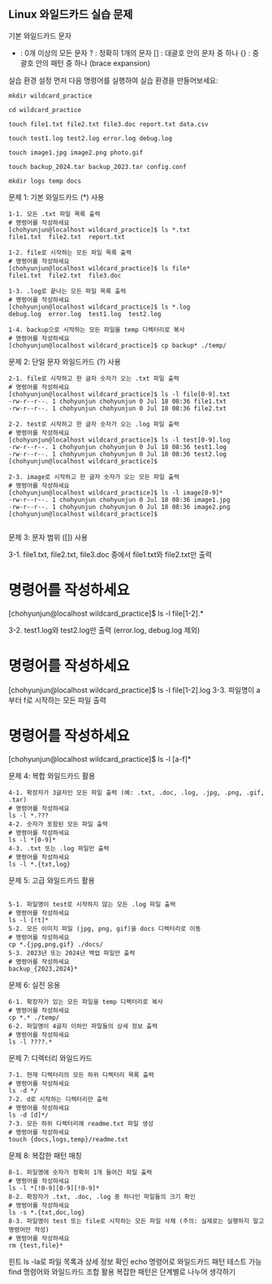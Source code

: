 ## Linux 와일드카드 실습 문제
기본 와일드카드 문자
* : 0개 이상의 모든 문자
? : 정확히 1개의 문자
[] : 대괄호 안의 문자 중 하나
{} : 중괄호 안의 패턴 중 하나 (brace expansion)


실습 환경 설정
먼저 다음 명령어를 실행하여 실습 환경을 만들어보세요:
```
mkdir wildcard_practice

cd wildcard_practice

touch file1.txt file2.txt file3.doc report.txt data.csv

touch test1.log test2.log error.log debug.log

touch image1.jpg image2.png photo.gif

touch backup_2024.tar backup_2023.tar config.conf

mkdir logs temp docs
```

문제 1: 기본 와일드카드 (*) 사용
```
1-1. 모든 .txt 파일 목록 출력
# 명령어를 작성하세요
[chohyunjun@localhost wildcard_practice]$ ls *.txt
file1.txt  file2.txt  report.txt

1-2. file로 시작하는 모든 파일 목록 출력
# 명령어를 작성하세요
[chohyunjun@localhost wildcard_practice]$ ls file*
file1.txt  file2.txt  file3.doc

1-3. .log로 끝나는 모든 파일 목록 출력
# 명령어를 작성하세요
[chohyunjun@localhost wildcard_practice]$ ls *.log
debug.log  error.log  test1.log  test2.log

1-4. backup으로 시작하는 모든 파일을 temp 디렉터리로 복사
# 명령어를 작성하세요
[chohyunjun@localhost wildcard_practice]$ cp backup* ./temp/

```

문제 2: 단일 문자 와일드카드 (?) 사용
```
2-1. file로 시작하고 한 글자 숫자가 오는 .txt 파일 출력
# 명령어를 작성하세요
[chohyunjun@localhost wildcard_practice]$ ls -l file[0-9].txt
-rw-r--r--. 1 chohyunjun chohyunjun 0 Jul 18 08:36 file1.txt
-rw-r--r--. 1 chohyunjun chohyunjun 0 Jul 18 08:36 file2.txt

2-2. test로 시작하고 한 글자 숫자가 오는 .log 파일 출력
# 명령어를 작성하세요
[chohyunjun@localhost wildcard_practice]$ ls -l test[0-9].log
-rw-r--r--. 1 chohyunjun chohyunjun 0 Jul 18 08:36 test1.log
-rw-r--r--. 1 chohyunjun chohyunjun 0 Jul 18 08:36 test2.log
[chohyunjun@localhost wildcard_practice]$ 

2-3. image로 시작하고 한 글자 숫자가 오는 모든 파일 출력
# 명령어를 작성하세요
[chohyunjun@localhost wildcard_practice]$ ls -l image[0-9]*
-rw-r--r--. 1 chohyunjun chohyunjun 0 Jul 18 08:36 image1.jpg
-rw-r--r--. 1 chohyunjun chohyunjun 0 Jul 18 08:36 image2.png
[chohyunjun@localhost wildcard_practice]$ 


```
문제 3: 문자 범위 ([]) 사용

3-1. file1.txt, file2.txt, file3.doc 중에서 file1.txt와 file2.txt만 출력
# 명령어를 작성하세요
[chohyunjun@localhost wildcard_practice]$ ls -l file[1-2].*

3-2. test1.log와 test2.log만 출력 (error.log, debug.log 제외)
# 명령어를 작성하세요
[chohyunjun@localhost wildcard_practice]$ ls -l file[1-2].log
3-3. 파일명이 a부터 f로 시작하는 모든 파일 출력
# 명령어를 작성하세요
[chohyunjun@localhost wildcard_practice]$ ls -l [a-f]*

문제 4: 복합 와일드카드 활용
```
4-1. 확장자가 3글자인 모든 파일 출력 (예: .txt, .doc, .log, .jpg, .png, .gif, .tar)
# 명령어를 작성하세요
ls -l *.???
4-2. 숫자가 포함된 모든 파일 출력
# 명령어를 작성하세요
ls -l *[0-9]*
4-3. .txt 또는 .log 파일만 출력
# 명령어를 작성하세요
ls -l *.{txt,log}

```

문제 5: 고급 와일드카드 활용
```

5-1. 파일명이 test로 시작하지 않는 모든 .log 파일 출력
# 명령어를 작성하세요
ls -l [!t]*
5-2. 모든 이미지 파일 (jpg, png, gif)을 docs 디렉터리로 이동
# 명령어를 작성하세요
cp *.{jpg,png,gif} ./docs/
5-3. 2023년 또는 2024년 백업 파일만 출력
# 명령어를 작성하세요
backup_{2023,2024}*

```

문제 6: 실전 응용
```
6-1. 확장자가 있는 모든 파일을 temp 디렉터리로 복사
# 명령어를 작성하세요
cp *.* ./temp/
6-2. 파일명이 4글자 이하인 파일들의 상세 정보 출력
# 명령어를 작성하세요
ls -l ????.*
```

문제 7: 디렉터리 와일드카드
```
7-1. 현재 디렉터리의 모든 하위 디렉터리 목록 출력
# 명령어를 작성하세요
ls -d */
7-2. d로 시작하는 디렉터리만 출력
# 명령어를 작성하세요
ls -d [d]*/
7-3. 모든 하위 디렉터리에 readme.txt 파일 생성
# 명령어를 작성하세요
touch {docs,logs,temp}/readme.txt
```
문제 8: 복잡한 패턴 매칭
```
8-1. 파일명에 숫자가 정확히 1개 들어간 파일 출력
# 명령어를 작성하세요
ls -l *[!0-9][0-9][!0-9]*
8-2. 확장자가 .txt, .doc, .log 중 하나인 파일들의 크기 확인
# 명령어를 작성하세요
ls -s *.{txt,doc,log}
8-3. 파일명이 test 또는 file로 시작하는 모든 파일 삭제 (주의: 실제로는 실행하지 말고 명령어만 작성)
# 명령어를 작성하세요
rm {test,file}*
```

힌트
ls -la로 파일 목록과 상세 정보 확인
echo 명령어로 와일드카드 패턴 테스트 가능
find 명령어와 와일드카드 조합 활용
복잡한 패턴은 단계별로 나누어 생각하기

